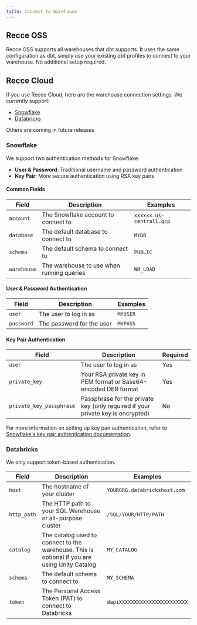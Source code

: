 ```yaml
---
title: Connect to Warehouse
---
```


## Recce OSS
Recce OSS supports all warehouses that dbt supports. It uses the same configuration as dbt, simply use your existing dbt profiles to connect to your warehouse. No additional setup required.

## Recce Cloud
If you use Recce Cloud, here are the warehouse connection settings. We currently support:

- [Snowflake](#snowflake)
- [Databricks](#databricks)

Others are coming in future releases

### Snowflake
We support two authentication methods for Snowflake:
- **User & Password**: Traditional username and password authentication
- **Key Pair**: More secure authentication using RSA key pairs

#### Common Fields

| Field       | Description                               | Examples                 |
| ----------- | ----------------------------------------- | ------------------------ |
| `account`   | The Snowflake account to connect to       | `xxxxxx.us-central1.gcp` |
| `database`  | The default database to connect to        | `MYDB`                   |
| `schema`    | The default schema to connect to          | `PUBLIC`                 |
| `warehouse` | The warehouse to use when running queries | `WH_LOAD`                |

#### User & Password Authentication

| Field      | Description               | Examples |
| ---------- | ------------------------- | -------- |
| `user`     | The user to log in as     | `MYUSER` |
| `password` | The password for the user | `MYPASS` |

#### Key Pair Authentication

| Field                    | Description                                                                     | Required |
| ------------------------ | ------------------------------------------------------------------------------- | -------- |
| `user`                   | The user to log in as                                                           | Yes      |
| `private_key`            | Your RSA private key in PEM format or Base64-encoded DER format                 | Yes      |
| `private_key_passphrase` | Passphrase for the private key (only required if your private key is encrypted) | No       |

For more information on setting up key pair authentication, refer to [Snowflake's key pair authentication documentation](https://docs.snowflake.com/en/user-guide/key-pair-auth).


### Databricks

We only support token-based authentication.

| Field       | Description                                                                                   | Examples                      |
| ----------- | --------------------------------------------------------------------------------------------- | ----------------------------- |
| `host`      | The hostname of your cluster                                                                  | `YOURORG.databrickshost.com`  |
| `http_path` | The HTTP path to your SQL Warehouse or all-purpose cluster                                    | `/SQL/YOUR/HTTP/PATH`         |
| `catalog`   | The catalog used to connect to the warehouse. This is optional if you are using Unity Catalog | `MY_CATALOG`                  |
| `schema`    | The default schema to connect to                                                              | `MY_SCHEMA`                   |
| `token`     | The Personal Access Token (PAT) to connect to Databricks                                      | `dapiXXXXXXXXXXXXXXXXXXXXXXX` |
